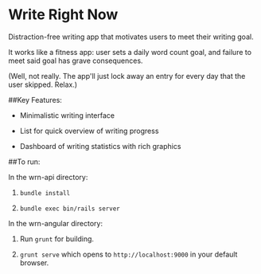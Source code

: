 # Write Right Now

Distraction-free writing app that motivates users to meet their writing goal.

It works like a fitness app: user sets a daily word count goal, and failure to meet said goal has grave consequences.

(Well, not really. The app'll just lock away an entry for every day that the user skipped. Relax.)

##Key Features:

- Minimalistic writing interface

- List for quick overview of writing progress

- Dashboard of writing statistics with rich graphics


##To run:

In the wrn-api directory:

1. `bundle install`

2. `bundle exec bin/rails server`

In the wrn-angular directory:

1. Run `grunt` for building.

2. `grunt serve` which opens to `http://localhost:9000` in your default browser.

